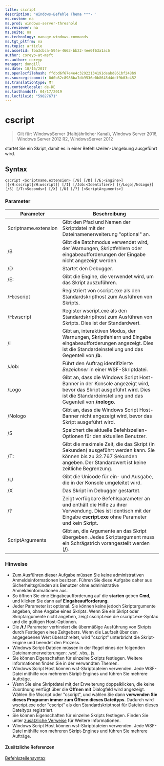 ```yaml
---
title: cscript
description: 'Windows-Befehle Thema ***- '
ms.custom: na
ms.prod: windows-server-threshold
ms.reviewer: na
ms.suite: na
ms.technology: manage-windows-commands
ms.tgt_pltfrm: na
ms.topic: article
ms.assetid: fba3cbca-594e-4663-bb22-4ee0f63a1ac6
author: coreyp-at-msft
ms.author: coreyp
manager: dongill
ms.date: 10/16/2017
ms.openlocfilehash: ffdbd6f67e4e4c32022134191deabd861bf248b9
ms.sourcegitcommit: 0d0b32c8986ba7db9536e0b8648d4ddf9b03e452
ms.translationtype: MT
ms.contentlocale: de-DE
ms.lasthandoff: 04/17/2019
ms.locfileid: "59827671"
---
```

# <a name="cscript"></a>cscript

>Gilt für: WindowsServer (Halbjährlicher Kanal), Windows Server 2016, Windows Server 2012 R2, WindowsServer 2012

startet Sie ein Skript, damit es in einer Befehlszeilen-Umgebung ausgeführt wird.
## <a name="syntax"></a>Syntax
```
cscript <Scriptname.extension> [/B] [/D] [/E:<Engine>] [{/H:cscript|/H:wscript}] [/I] [/Job:<Identifier>] [{/Logo|/NoLogo}] [/S] [/T:<Seconds>] [/X] [/U] [/?] [<ScriptArguments>]
```
### <a name="parameters"></a>Parameter
|Parameter|Beschreibung|
|-------|--------|
|Scriptname.extension|Gibt den Pfad und Namen der Skriptdatei mit der Dateinamenerweiterung "optional" an.|
|/B|Gibt die Batchmodus verwendet wird, der Warnungen, Skriptfehlern oder eingabeaufforderungen der Eingabe nicht angezeigt werden.|
|/D|Startet den Debugger.|
|/E:<Engine>|Gibt die Engine, die verwendet wird, um das Skript auszuführen.|
|/H:cscript|Registriert von cscript.exe als den Standardskripthost zum Ausführen von Skripts.|
|/H:wscript|Register wscript.exe als den Standardskripthost zum Ausführen von Skripts. Dies ist der Standardwert.|
|/I|Gibt an, interaktiven Modus, der Warnungen, Skriptfehlern und Eingabe eingabeaufforderungen angezeigt. Dies ist die Standardeinstellung und das Gegenteil von **/b**.|
|/Job:<Identifier>|Führt den Auftrag identifizierte *Bezeichner* in einer WSF-Skriptdatei.|
|/Logo|Gibt an, dass die Windows Script Host-Banner in der Konsole angezeigt wird, bevor das Skript ausgeführt wird. Dies ist die Standardeinstellung und das Gegenteil von **/nologo**.|
|/Nologo|Gibt an, dass die Windows Script Host-Banner nicht angezeigt wird, bevor das Skript ausgeführt wird.|
|/S|Speichert die aktuelle Befehlszeilen-Optionen für den aktuellen Benutzer.|
|/T:<Seconds>|Gibt die maximale Zeit, die das Skript (in Sekunden) ausgeführt werden kann. Sie können bis zu 32.767 Sekunden angeben. Der Standardwert ist keine zeitliche Begrenzung.|
|/U|Gibt die Unicode für ein- und Ausgabe, die in der Konsole umgeleitet wird.|
|/X|Das Skript im Debugger gestartet.|
|/?|Zeigt verfügbare Befehlsparameter an und enthält die Hilfe zu ihrer Verwendung. Dies ist identisch mit der Eingabe **cscript.exe** ohne Parameter und kein Skript.|
|ScriptArguments|Gibt an, die Argumente an das Skript übergeben. Jedes Skriptargument muss ein Schrägstrich vorangestellt werden (**/**).|
### <a name="remarks"></a>Hinweise
-   Zum Ausführen dieser Aufgabe müssen Sie keine administrativen Anmeldeinformationen besitzen. Führen Sie diese Aufgabe daher aus Sicherheitsgründen als Benutzer ohne administrative Anmeldeinformationen aus.
-   So öffnen Sie eine Eingabeaufforderung auf die **starten** geben **Cmd**, und klicken Sie dann auf **Eingabeaufforderung**.
-   Jeder Parameter ist optional. Sie können keine jedoch Skriptargumente angeben, ohne Angabe eines Skripts. Wenn Sie ein Skript oder Skriptargumente nicht angeben, zeigt cscript.exe die cscript.exe-Syntax und die gültigen Host-Optionen.
-   Die **/t /** Parameter verhindert die übermäßige Ausführung von Skripts durch Festlegen eines Zeitgebers. Wenn die Laufzeit über den angegebenen Wert überschreitet, wird "cscript" unterbricht die Skript-Engine und beendet den Prozess.
-   Windows Script-Dateien müssen in der Regel eines der folgenden Dateinamenerweiterungen: .wsf, .vbs,. js.
-   Sie können Eigenschaften für einzelne Skripts festlegen. Weitere Informationen finden Sie in der verwandten Themen.
-   Windows Script Host können wsf-Skriptdateien verwenden. Jede WSF-Datei mithilfe von mehreren Skript-Engines und führen Sie mehrere Aufträge.
-   Wenn Sie eine Skriptdatei mit der Erweiterung doppelklicken, die keine Zuordnung verfügt über die **Öffnen mit** Dialogfeld wird angezeigt. Wählen Sie Wscript oder "cscript", und wählen Sie dann **verwenden Sie dieses Programm immer zum Öffnen dieses Dateityps**. Dadurch wird wscript.exe oder "cscript" als den Standardskripthost für Dateien dieses Dateityps registriert.
-   Sie können Eigenschaften für einzelne Skripts festlegen. Finden Sie unter [zusätzliche Verweise](#BKMK_references) für Weitere Informationen.
-   Windows Script Host können wsf-Skriptdateien verwenden. Jede WSF-Datei mithilfe von mehreren Skript-Engines und führen Sie mehrere Aufträge.

#### <a name="BKMK_references"></a>Zusätzliche Referenzen

[Befehlszeilensyntax](command-line-syntax-key.md)
